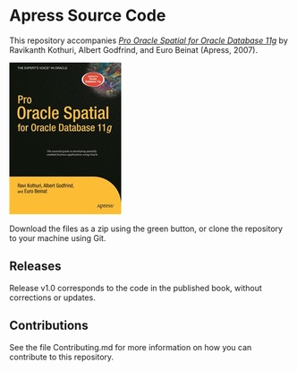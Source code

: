 # Apress Source Code

This repository accompanies [*Pro Oracle Spatial for Oracle Database 11g*](http://www.apress.com/9781590598993) by Ravikanth Kothuri, Albert Godfrind, and Euro Beinat (Apress, 2007).

![Cover image](9781590598993.jpg)

Download the files as a zip using the green button, or clone the repository to your machine using Git.

## Releases

Release v1.0 corresponds to the code in the published book, without corrections or updates.

## Contributions

See the file Contributing.md for more information on how you can contribute to this repository.
